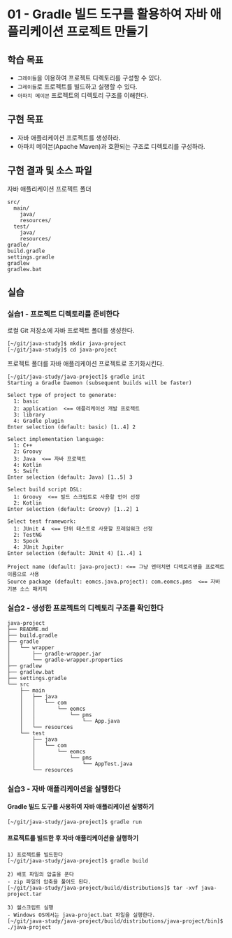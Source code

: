 # 01 - Gradle 빌드 도구를 활용하여 자바 애플리케이션 프로젝트 만들기

## 학습 목표

- `그레이들`을 이용하여 프로젝트 디렉토리를 구성할 수 있다.
- `그레이들`로 프로젝트를 빌드하고 실행할 수 있다.
- `아파치 메이븐` 프로젝트의 디렉토리 구조를 이해한다.

## 구현 목표

- 자바 애플리케이션 프로젝트를 생성하라.
- 아파치 메이븐(Apache Maven)과 호환되는 구조로 디렉토리를 구성하라.
  
## 구현 결과 및 소스 파일

자바 애플리케이션 프로젝트 폴더

```console
src/
  main/
    java/
    resources/
  test/
    java/
    resources/
gradle/
build.gradle
settings.gradle
gradlew
gradlew.bat
```

## 실습

### 실습1 - 프로젝트 디렉토리를 준비한다

로컬 Git 저장소에 자바 프로젝트 폴더를 생성한다.

```console
[~/git/java-study]$ mkdir java-project
[~/git/java-study]$ cd java-project
```

프로젝트 폴더를 자바 애플리케이션 프로젝트로 초기화시킨다.

```console
[~/git/java-study/java-project]$ gradle init
Starting a Gradle Daemon (subsequent builds will be faster)

Select type of project to generate:
  1: basic
  2: application  <== 애플리케이션 개발 프로젝트
  3: library
  4: Gradle plugin
Enter selection (default: basic) [1..4] 2

Select implementation language:
  1: C++
  2: Groovy
  3: Java  <== 자바 프로젝트
  4: Kotlin
  5: Swift
Enter selection (default: Java) [1..5] 3

Select build script DSL:
  1: Groovy  <== 빌드 스크립트로 사용할 언어 선정
  2: Kotlin
Enter selection (default: Groovy) [1..2] 1

Select test framework:
  1: JUnit 4  <== 단위 테스트로 사용할 프레임워크 선정
  2: TestNG
  3: Spock
  4: JUnit Jupiter
Enter selection (default: JUnit 4) [1..4] 1

Project name (default: java-project): <== 그냥 엔터치면 디렉토리명을 프로젝트 이름으로 사용
Source package (default: eomcs.java.project): com.eomcs.pms  <== 자바 기본 소스 패키지

```

### 실습2 - 생성한 프로젝트의 디렉토리 구조를 확인한다

```console
java-project
├── README.md
├── build.gradle
├── gradle
│   └── wrapper
│       ├── gradle-wrapper.jar
│       └── gradle-wrapper.properties
├── gradlew
├── gradlew.bat
├── settings.gradle
└── src
    ├── main
    │   ├── java
    │   │   └── com
    │   │       └── eomcs
    │   │           └── pms
    │   │               └── App.java
    │   └── resources
    └── test
        ├── java
        │   └── com
        │       └── eomcs
        │           └── pms
        │               └── AppTest.java
        └── resources
```

### 실습3 - 자바 애플리케이션을 실행한다

#### Gradle 빌드 도구를 사용하여 자바 애플리케이션 실행하기

```console
[~/git/java-study/java-project]$ gradle run
```

#### 프로젝트를 빌드한 후 자바 애플리케이션을 실행하기

```console
1) 프로젝트를 빌드한다
[~/git/java-study/java-project]$ gradle build

2) 배포 파일의 압출을 푼다
- zip 파일의 압축을 풀어도 된다.
[~/git/java-study/java-project/build/distributions]$ tar -xvf java-project.tar

3) 쉘스크립트 실행
- Windows OS에서는 java-project.bat 파일을 실행한다.
[~/git/java-study/java-project/build/distributions/java-project/bin]$ ./java-project
```
